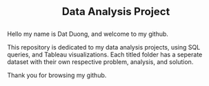 <font size="5">**<h3 style="text-align: center;">Data Analysis Project</h3>**</font>
##

Hello my name is Dat Duong, and welcome to my github.

This repository is dedicated to my data analysis projects, using SQL queries, and Tableau visualizations.
Each titled folder has a seperate dataset with their own respective problem, analysis, and solution.

Thank you for browsing my github.





